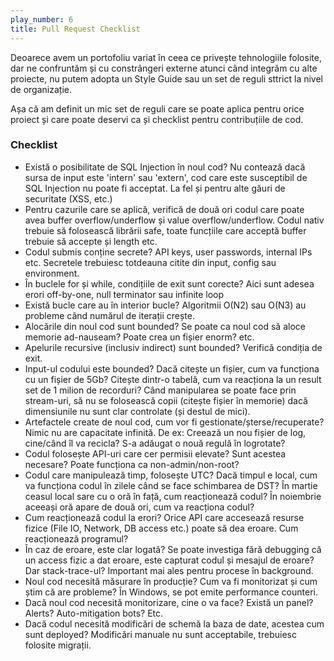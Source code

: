 ```yaml
---
play_number: 6
title: Pull Request Checklist
---
```


Deoarece avem un portofoliu variat în ceea ce privește tehnologiile folosite, dar ne confruntăm și cu constrângeri externe atunci când integrăm cu alte proiecte, nu putem adopta un Style Guide sau un set de reguli sttrict la nivel de organizație. 

Așa că am definit un mic set de reguli care se poate aplica pentru orice proiect și care poate deservi ca și checklist pentru contribuțiile de cod. 

### Checklist 
-  Există o posibilitate de SQL Injection în noul cod? Nu contează dacă sursa de input este 'intern' sau 'extern', cod care este susceptibil de SQL Injection nu poate fi acceptat. La fel și pentru alte găuri de securitate (XSS, etc.)
-  Pentru cazurile care se aplică, verifică de două ori codul care poate avea buffer overflow/underflow și value overflow/underflow. Codul nativ trebuie să folosească librării safe, toate funcțiile care acceptă buffer trebuie să accepte și length etc.
-  Codul submis conține secrete? API keys, user passwords, internal IPs etc. Secretele trebuiesc totdeauna citite din input, config sau environment.
-  În buclele for și while, condițiile de exit sunt corecte? Aici sunt adesea erori off-by-one, null terminator sau infinite loop
-  Există bucle care au în interior bucle? Algoritmii O(N2) sau O(N3) au probleme când numărul de iterații crește.
-  Alocările din noul cod sunt bounded? Se poate ca noul cod să aloce memorie ad-nauseam? Poate crea un fișier enorm? etc.
-  Apelurile recursive (inclusiv indirect) sunt bounded? Verifică condiția de exit.
-  Input-ul codului este bounded? Dacă citește un fișier, cum va funcționa cu un fișier de 5Gb? Citește dintr-o tabelă, cum va reacționa la un result set de 1 milion de recorduri? Când manipularea se poate face prin stream-uri, să nu se folosească copii (citește fișier în memorie) dacă dimensiunile nu sunt clar controlate (și destul de mici).
-  Artefactele create de noul cod, cum vor fi gestionate/șterse/recuperate? Nimic nu are capacitate infinită. De ex: Creează un nou fișier de log, cine/când îl va recicla? S-a adăugat o nouă regulă în logrotate?
-  Codul folosește API-uri care cer permisii elevate? Sunt acestea necesare? Poate funcționa ca non-admin/non-root?
-  Codul care manipulează timp, folosește UTC? Dacă timpul e local, cum va funcționa codul în zilele când se face schimbarea de DST? În martie ceasul local sare cu o oră în față, cum reacționează codul? În noiembrie aceeași oră apare de două ori, cum va reacționa codul?
-  Cum reacționează codul la erori? Orice API care accesează resurse fizice (File IO, Network, DB access etc.) poate să dea eroare. Cum reacționează programul?
-  În caz de eroare, este clar logată? Se poate investiga fără debugging că un access fizic a dat eroare, este capturat codul și mesajul de eroare? Dar stack-trace-ul? Important mai ales pentru procese în background.
-  Noul cod necesită măsurare în producție? Cum va fi monitorizat și cum știm că are probleme? În Windows, se pot emite performance counteri.
-  Dacă noul cod necesită monitorizare, cine o va face? Există un panel? Alerts? Auto-mitigation bots? Etc.
-  Dacă codul necesită modificări de schemă la baza de date, acestea cum sunt deployed? Modificări manuale nu sunt acceptabile, trebuiesc folosite migrații.
